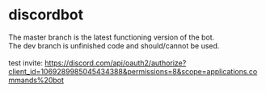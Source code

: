 # discordbot

The master branch is the latest functioning version of the bot.
<br>
The dev branch is unfinished code and should/cannot be used.
<br>
<br>
test invite: https://discord.com/api/oauth2/authorize?client_id=1069289985045434388&permissions=8&scope=applications.commands%20bot
